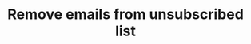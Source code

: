 ---
title: Remove emails from unsubscribed list
excerpt: >-
  The method is used for removing email addresses from the list of unsubscribed
  contacts.
api:
  file: yespoio.json
  operationId: deleteFromUnsubscribed
deprecated: false
hidden: false
metadata:
  title: ''
  description: ''
  robots: index
next:
  description: ''
---